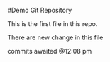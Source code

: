 #Demo Git Repository


This is the first file in this repo.


There are new change in this file 


commits awaited @12:08 pm
